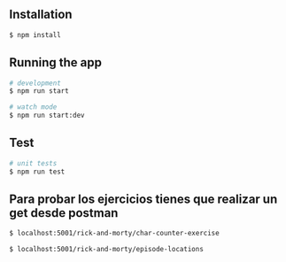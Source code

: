 ## Installation

```bash
$ npm install
```

## Running the app

```bash
# development
$ npm run start

# watch mode
$ npm run start:dev

```

## Test

```bash
# unit tests
$ npm run test

```

## Para probar los ejercicios tienes que realizar un get desde postman

```bash
$ localhost:5001/rick-and-morty/char-counter-exercise
```

```bash
$ localhost:5001/rick-and-morty/episode-locations
```
